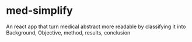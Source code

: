# med-simplify
An react app that turn medical abstract more readable by classifying it into Background, Objective, method, results, conclusion
